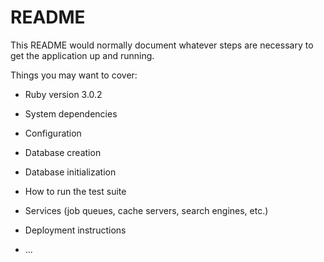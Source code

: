 # README

This README would normally document whatever steps are necessary to get the
application up and running.

Things you may want to cover:

* Ruby version
  3.0.2

* System dependencies

* Configuration

* Database creation

* Database initialization

* How to run the test suite

* Services (job queues, cache servers, search engines, etc.)

* Deployment instructions

* ...
